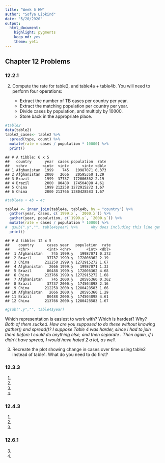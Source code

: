 ```yaml
---
title: "Week 6 HW"
author: "Sofya Lipkind"
date: "5/20/2020"
output: 
  html_document: 
    highlight: pygments
    keep_md: yes
    theme: yeti
---
```






## Chapter 12 Problems

### 12.2.1

 2. Compute the rate for table2, and table4a + table4b. You will need to perform four operations: 
 
    + Extract the number of TB cases per country per year.  
    + Extract the matching population per country per year.  
    + Divide cases by population, and multiply by 10000.  
    + Store back in the appropriate place.  

```r
#table2
data(table2)
table2_cases<- table2 %>%
  spread(type, count) %>%
  mutate(rate = cases / population * 10000) %>%
  print()
```

```
## # A tibble: 6 x 5
##   country      year  cases population  rate
##   <chr>       <int>  <int>      <int> <dbl>
## 1 Afghanistan  1999    745   19987071 0.373
## 2 Afghanistan  2000   2666   20595360 1.29 
## 3 Brazil       1999  37737  172006362 2.19 
## 4 Brazil       2000  80488  174504898 4.61 
## 5 China        1999 212258 1272915272 1.67 
## 6 China        2000 213766 1280428583 1.67
```

```r
#table4a + 4b = 4c

table4 <- inner_join(table4a, table4b, by = "country") %>%
  gather(year, cases, c(`1999.x`, `2000.x`)) %>%
  gather(year, population, c(`1999.y`, `2000.y`)) %>%
  mutate(rate = cases / population * 10000) %>%
#  gsub(".y","", table4$year) %>%      Why does including this line get rid of all other information?
  print()
```

```
## # A tibble: 12 x 5
##    country      cases year   population  rate
##    <chr>        <int> <chr>       <int> <dbl>
##  1 Afghanistan    745 1999.y   19987071 0.373
##  2 Brazil       37737 1999.y  172006362 2.19 
##  3 China       212258 1999.y 1272915272 1.67 
##  4 Afghanistan   2666 1999.y   19987071 1.33 
##  5 Brazil       80488 1999.y  172006362 4.68 
##  6 China       213766 1999.y 1272915272 1.68 
##  7 Afghanistan    745 2000.y   20595360 0.362
##  8 Brazil       37737 2000.y  174504898 2.16 
##  9 China       212258 2000.y 1280428583 1.66 
## 10 Afghanistan   2666 2000.y   20595360 1.29 
## 11 Brazil       80488 2000.y  174504898 4.61 
## 12 China       213766 2000.y 1280428583 1.67
```

```r
#gsub(".y","", table4$year)
```

Which representation is easiest to work with? Which is hardest? Why?  
*Both of them sucked. How are you supposed to do these without knowing gather() and spread()?*
*I suppose Table 4 was harder, since I had to join them before I could do anything else, and then separate . Then again, if I didn't have spread, I would have hated 2 a lot, as well.*

 3. Recreate the plot showing change in cases over time using table2 instead of table1. What do you need to do first?
 

### 12.3.3

 1. 

 2. 

 3. 

 4. 

### 12.4.3

 1. 

 2. 

 3. 

### 12.6.1

 3. 

 4. 

